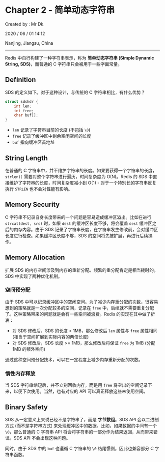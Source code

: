 # Chapter 2 - 简单动态字符串

Created by : Mr Dk.

2020 / 06 / 01 14:12

Nanjing, Jiangsu, China

---

Redis 中自行构建了一种字符串表示，称为 **简单动态字符串 (Simple Dynamic String, SDS)**，而普通的 C 字符串只会被用于一些字面常量。

## Definition

SDS 的定义如下。对于这种设计，与传统的 C 字符串相比，有什么优势？

```c
struct sdshdr {
    int len;
    int free;
    char buf[];
}
```

- `len` 记录了字符串目前的长度 (不包括 `\0`)
- `free` 记录了缓冲区中剩余空闲空间的长度
- `buf` 指向缓冲区首地址

## String Length

在普通的 C 字符串中，并不维护字符串的长度。如果要获得一个字符串的长度，`strlen()` 需要对整个字符串进行遍历，时间复杂度为 O(N)。Redis 的 SDS 中直接维护了字符串的长度，时间复杂度减小到 O(1) - 对于一个特别长的字符串反复执行 `STRLEN` 也不会对性能有影响。

## Memory Security

C 字符串不记录自身长度带来的一个问题是容易造成缓冲区溢出。比如在进行 `strcat(dest, src)` 时，如果 `dest` 的缓冲区长度不够，将会覆盖 `dest` 缓冲区之后的内存内容。由于 SDS 记录了字符串长度，在字符串发生修改前，会对缓冲区长度进行检查。如果缓冲区长度不够，SDS 的空间将先被扩展，再进行后续操作。

## Memory Allocation

扩展 SDS 的内存空间涉及到内存的重新分配。频繁的重分配肯定是相当耗时的。SDS 中实现了两种优化机制。

### 空间预分配

由于 SDS 中可以记录缓冲区中的空闲空间。为了减少内存重分配的次数，很容易想到的策略就是一次分配较多的空间，记录在 `free` 中，后续就不需要重复分配了。这种策略带来的问题就是会有一些空间被浪费。Redis 的实现在其中做了折衷：

- 对 SDS 修改后，SDS 的长度 < 1MB，那么修改后 `len` 属性与 `free` 属性相同 (相当于空间扩展到实际内容的两倍长度)
- 对 SDS 修改后，SDS 长度 >= 1MB，那么修改后将保证 `free` 为 1MB (分配 1MB 的额外空间)

通过这种空间预分配技术，可以在一定程度上减少内存重新分配的次数。

### 惰性内存释放

当 SDS 字符串缩短后，并不立刻回收内存，而是用 `free` 将空出的空间记录下来，以便下次使用。当然，也有对应的 API 可以真正释放这些未使用空间。

## Binary Safety

SDS 从一定意义上来说已经不是字符串了，而是 **字节数组**。SDS API 会以二进制方式 (而不是字符串方式) 来处理缓冲区中的数据。比如，如果数据的中间有一个 `\0`，那么普通的 C 字符串 API 将会将字符串的一部分作为结果返回，从而带来错误。SDS API 不会出现这种问题。

同时，由于 SDS 中的 `buf` 也遵循 C 字符串的 `\0` 结尾惯例，因此也兼容部分 C 字符串函数。
